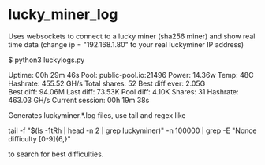 # lucky_miner_log

Uses websockets to connect to a lucky miner (sha256 miner) and show real time data (change ip = "192.168.1.80" to your real luckyminer IP address)

$ python3 luckylogs.py

Uptime: 00h 29m 46s    Pool: public-pool.io:21496    Power: 14.36w    Temp: 48C    Hashrate: 455.52 GH/s    Total shares: 52    Best diff ever: 2.05G                       
Best diff: 94.06M    Last diff: 73.53K    Pool diff: 4.10K    Shares: 31    Hashrate: 463.03 GH/s    Current session: 00h 19m 38s

Generates luckyminer.*.log files, use tail and regex like

tail -f "$(ls -1tRh | head -n 2 | grep luckyminer)" -n 100000 | grep -E "Nonce difficulty [0-9]{6,}"

to search for best difficulties.
